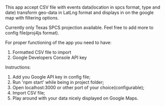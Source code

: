 This app accept CSV file with events data(location in spcs format, type and date) transform geo-data in LatLng format and displays in on the google map with filtering options.

Currently only Texas SPCS projection available. Feel free to add more to config file(proj4js format).

For proper functioning of the app you need to have:
1. Formatted CSV file to import
2. Google Developers Console API key

Instructions:
1. Add you Google API key in config file;
2. Run 'npm start' while being in project folder;
3. Open localhost:3000 or other port of your choice(configurable);
4. Import CSV file;
5. Play around with your data nicely displayed on Google Maps.
